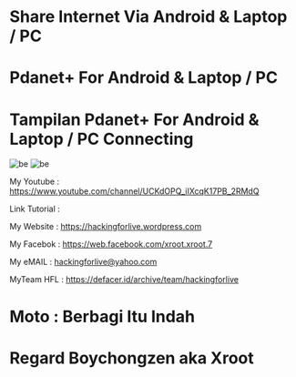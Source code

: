# Share Internet Via Android & Laptop / PC

# Pdanet+ For Android & Laptop / PC

# Tampilan Pdanet+ For Android & Laptop / PC Connecting

![be](https://raw.githubusercontent.com/boychongzen18/Pdanet-For-Andoid/master/pdanet1.jpg)
![be](https://raw.githubusercontent.com/boychongzen18/Pdanet-For-Andoid/master/pdanet.jpg)


My Youtube    : https://www.youtube.com/channel/UCKdOPQ_iIXcqK17PB_2RMdQ

Link Tutorial : 

My Website    : https://hackingforlive.wordpress.com

My Facebok    : https://web.facebook.com/xroot.xroot.7

My eMAIL      : hackingforlive@yahoo.com

MyTeam HFL    : https://defacer.id/archive/team/hackingforlive

# Moto : Berbagi Itu Indah

# Regard Boychongzen aka Xroot
